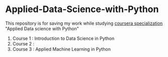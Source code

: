 # Applied-Data-Science-with-Python

This repository is for saving my work while studying [coursera specialization](https://www.coursera.org/specializations/data-science-python) "Applied Data science with Python"

1. Course 1 : Introduction to Data Science in Python
2. Course 2 : 
3. Course 3 : Applied Machine Learning in Python